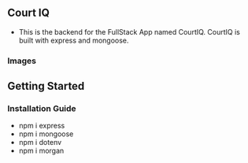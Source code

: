 ## Court IQ
* This is the backend for the FullStack App named CourtIQ. CourtIQ is built with express and mongoose.

### Images

## Getting Started

### Installation Guide
* npm i express
* npm i mongoose
* npm i dotenv
* npm i morgan

